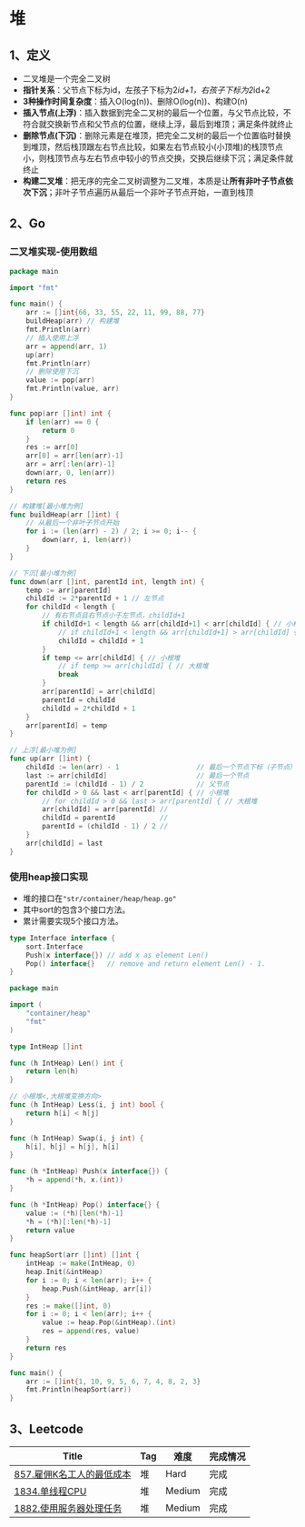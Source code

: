 # 堆

## 1、定义

- 二叉堆是一个完全二叉树
- **指针关系**：父节点下标为id，左孩子下标为2*id+1，右孩子下标为2*id+2
- **3种操作时间复杂度**：插入O(log(n))、删除O(log(n))、构建O(n)
- **插入节点(上浮)**：插入数据到完全二叉树的最后一个位置，与父节点比较，不符合就交换新节点和父节点的位置，继续上浮，最后到堆顶；满足条件就终止
- **删除节点(下沉)**：删除元素是在堆顶，把完全二叉树的最后一个位置临时替换到堆顶，然后栈顶跟左右节点比较，如果左右节点较小(小顶堆)的栈顶节点小，则栈顶节点与左右节点中较小的节点交换，交换后继续下沉；满足条件就终止
- **构建二叉堆**：把无序的完全二叉树调整为二叉堆，本质是让**所有非叶子节点依次下沉**；非叶子节点遍历从最后一个非叶子节点开始，一直到栈顶

## 2、Go

### 二叉堆实现-使用数组

```go
package main

import "fmt"

func main() {
	arr := []int{66, 33, 55, 22, 11, 99, 88, 77}
	buildHeap(arr) // 构建堆
	fmt.Println(arr)
	// 插入使用上浮
	arr = append(arr, 1)
	up(arr)
	fmt.Println(arr)
	// 删除使用下沉
	value := pop(arr)
	fmt.Println(value, arr)
}

func pop(arr []int) int {
	if len(arr) == 0 {
		return 0
	}
	res := arr[0]
	arr[0] = arr[len(arr)-1]
	arr = arr[:len(arr)-1]
	down(arr, 0, len(arr))
	return res
}

// 构建堆[最小堆为例]
func buildHeap(arr []int) {
	// 从最后一个非叶子节点开始
	for i := (len(arr) - 2) / 2; i >= 0; i-- {
		down(arr, i, len(arr))
	}
}

// 下沉[最小堆为例]
func down(arr []int, parentId int, length int) {
	temp := arr[parentId]
	childId := 2*parentId + 1 // 左节点
	for childId < length {
		// 有右节点且右节点小于左节点，childId+1
		if childId+1 < length && arr[childId+1] < arr[childId] { // 小根堆
			// if childId+1 < length && arr[childId+1] > arr[childId] { // 大根堆
			childId = childId + 1
		}
		if temp <= arr[childId] { // 小根堆
			// if temp >= arr[childId] { // 大根堆
			break
		}
		arr[parentId] = arr[childId]
		parentId = childId
		childId = 2*childId + 1
	}
	arr[parentId] = temp
}

// 上浮[最小堆为例]
func up(arr []int) {
	childId := len(arr) - 1                   // 最后一个节点下标（子节点）
	last := arr[childId]                      // 最后一个节点
	parentId := (childId - 1) / 2             // 父节点
	for childId > 0 && last < arr[parentId] { // 小根堆
		// for childId > 0 && last > arr[parentId] { // 大根堆
		arr[childId] = arr[parentId] //
		childId = parentId           //
		parentId = (childId - 1) / 2 //
	}
	arr[childId] = last
}
```

### 使用heap接口实现

- 堆的接口在`"str/container/heap/heap.go"`
- 其中sort的包含3个接口方法。
- 累计需要实现5个接口方法。
```go
type Interface interface {
	sort.Interface
	Push(x interface{}) // add x as element Len()
	Pop() interface{}   // remove and return element Len() - 1.
}
```

```go
package main

import (
	"container/heap"
	"fmt"
)

type IntHeap []int

func (h IntHeap) Len() int {
	return len(h)
}

// 小根堆<,大根堆变换方向>
func (h IntHeap) Less(i, j int) bool {
	return h[i] < h[j]
}

func (h IntHeap) Swap(i, j int) {
	h[i], h[j] = h[j], h[i]
}

func (h *IntHeap) Push(x interface{}) {
	*h = append(*h, x.(int))
}

func (h *IntHeap) Pop() interface{} {
	value := (*h)[len(*h)-1]
	*h = (*h)[:len(*h)-1]
	return value
}

func heapSort(arr []int) []int {
	intHeap := make(IntHeap, 0)
	heap.Init(&intHeap)
	for i := 0; i < len(arr); i++ {
		heap.Push(&intHeap, arr[i])
	}
	res := make([]int, 0)
	for i := 0; i < len(arr); i++ {
		value := heap.Pop(&intHeap).(int)
		res = append(res, value)
	}
	return res
}

func main() {
	arr := []int{1, 10, 9, 5, 6, 7, 4, 8, 2, 3}
	fmt.Println(heapSort(arr))
}
```

## 3、Leetcode

| Title                                                        | Tag  | 难度   | 完成情况 |
| ------------------------------------------------------------ | ---- | ------ | -------- |
| [857.雇佣K名工人的最低成本](https://leetcode-cn.com/problems/minimum-cost-to-hire-k-workers/) | 堆   | Hard   | 完成     |
| [1834.单线程CPU](https://leetcode-cn.com/problems/single-threaded-cpu/) | 堆   | Medium | 完成     |
| [1882.使用服务器处理任务](https://leetcode-cn.com/problems/process-tasks-using-servers/) | 堆   | Medium | 完成     |


